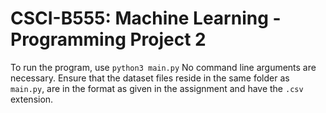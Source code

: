 # CSCI-B555: Machine Learning - Programming Project 2
To run the program, use `python3 main.py`
No command line arguments are necessary. 
Ensure that the dataset files reside in the same folder as `main.py`, are in the format as given in the assignment and have the `.csv` extension.